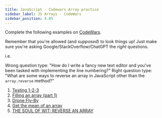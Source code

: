 ```yaml
---
title: JavaScript - Codewars Array practice
sidebar_label: JS Arrays - CodeWars
sidebar_position: 4.05
---
```


Complete the following examples on [CodeWars](https://www.codewars.com).

Remember that you're allowed (and _supposed_) to look things up! Just make sure you're asking Google/StackOverflow/ChatGPT the _right_ questions.

i.e.

Wrong question type: "How do I write a fancy new text editor and you've been tasked with implementing the line numbering?"
Right question type: "What are some ways to reverse an array in JavaScript other than the `array.reverse` method?"

1. [Testing 1-2-3](https://www.codewars.com/kata/54bf85e3d5b56c7a05000cf9/train/javascript)
2. [Filling an array (part 1)](https://www.codewars.com/kata/571d42206414b103dc0006a1/train/javascript)
3. [Drone Fly-By](https://www.codewars.com/kata/58356a94f8358058f30004b5/train/javascript)
4. [Get the mean of an array](https://www.codewars.com/kata/563e320cee5dddcf77000158/train/javascript)
5. [THE SOUL OF WIT: REVERSE AN ARRAY](https://www.codewars.com/kata/59b81886460387d8fc000043)